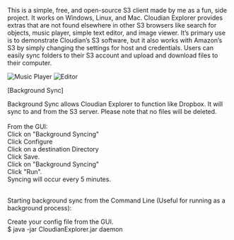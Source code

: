 This is a simple, free, and open-source S3 client made by me as a fun, side project.  It works on Windows, Linux, and Mac.  Cloudian Explorer provides extras that are not found elsewhere in other S3 browsers like search for objects, music player, simple text editor, and image viewer.  It’s primary use is to demonstrate Cloudian’s S3 software, but it also works with Amazon’s S3 by simply changing the settings for host and credentials.  Users can easily sync folders to their S3 account and upload and download files to their computer.



![Music Player](https://www.linux-toys.com/music-new.png)
![Editor](https://linux-toys.com/editor-new.png)

[Background Sync]

Background Sync allows Cloudian Explorer to function like Dropbox. It will sync to and from the S3 server. Please note that no files will be deleted. 
<br>
<br>
From the GUI: 
<br>
Click on "Background Syncing"
<br>
Click Configure
<br>
Click on a destination Directory
<br>
Click Save.
<br>
Click on "Background Syncing"
<br>
Click "Run".
<br>
Syncing will occur every 5 minutes.

<br>
Starting background sync from the Command Line (Useful for running as a background process):

Create your config file from the GUI.
<br>
$ java -jar CloudianExplorer.jar daemon

